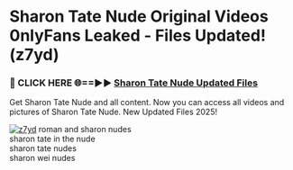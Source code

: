 # Sharon Tate Nude Original Videos 0nlyFans Leaked - Files Updated! (z7yd)

<h3>🔴 CLICK HERE 🌐==►► <a href="https://tinyurl.com/yrmya6cz" rel="nofollow">Sharon Tate Nude Updated Files</a></h3>

Get Sharon Tate Nude and all content. Now you can access all videos and pictures of Sharon Tate Nude. New Updated Files 2025!

[![z7yd](https://i.imgur.com/FMdXYCs.gif)](https://tinyurl.com/yrmya6cz)
roman and sharon nudes<br>
sharon tate in the nude<br>
sharon tate nudes<br>
sharon wei nudes